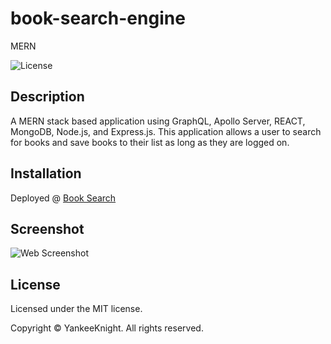 # book-search-engine
MERN

![License](https://img.shields.io/badge/license-MIT-blue.svg)

## Description
A MERN stack based application using GraphQL, Apollo Server, REACT, MongoDB, Node.js, and Express.js. This application allows a user to search for books and save books to their list as long as they are logged on. 

## Installation
Deployed @ [Book Search](https://yankeeknight.github.io/Portfolio-2.0/#projects)


## Screenshot
![Web Screenshot](../book-search-engine/book-search/public/screenshot.png)


## License

Licensed under the MIT license.

Copyright © YankeeKnight. All rights reserved.